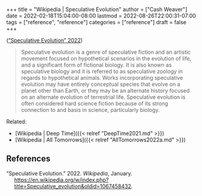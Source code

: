 +++
title = "Wikipedia | Speculative Evolution"
author = ["Cash Weaver"]
date = 2022-02-18T15:04:00-08:00
lastmod = 2022-08-26T22:00:31-07:00
tags = ["reference", "reference"]
categories = ["reference"]
draft = false
+++

(<a href="#citeproc_bib_item_1">“Speculative Evolution” 2022</a>)

> Speculative evolution is a genre of speculative fiction and an artistic movement focused on hypothetical scenarios in the evolution of life, and a significant form of fictional biology. It is also known as speculative biology and it is referred to as speculative zoology in regards to hypothetical animals. Works incorporating speculative evolution may have entirely conceptual species that evolve on a planet other than Earth, or they may be an alternate history focused on an alternate evolution of terrestrial life. Speculative evolution is often considered hard science fiction because of its strong connection to and basis in science, particularly biology.

Related:

-   [Wikipedia | Deep Time]({{< relref "DeepTime2021.md" >}})
-   [Wikipedia | All Tomorrows]({{< relref "AllTomorrows2022a.md" >}})

## References

<style>.csl-entry{text-indent: -1.5em; margin-left: 1.5em;}</style><div class="csl-bib-body">
  <div class="csl-entry"><a id="citeproc_bib_item_1"></a>“Speculative Evolution.” 2022. <i>Wikipedia</i>, January. <a href="https://en.wikipedia.org/w/index.php?title=Speculative_evolution&oldid=1067458432">https://en.wikipedia.org/w/index.php?title=Speculative_evolution&#38;oldid=1067458432</a>.</div>
</div>
